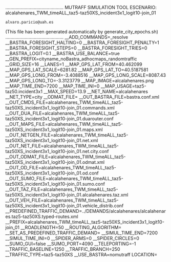 .............................................
    MUTRAFF SIMULATION TOOL
    ESCENARIO: alcalahenares_TWM_timeALL_taz5-taz50XS_incident3x1_logit10-join_01

    alvaro.paricio@uah.es
(This file has been generated automatically by generate_city_epochs.sh)
.............................................
__ADD_COMMANDS=_resolve
__BASTRA_FORESIGHT_HALTING=0
__BASTRA_FORESIGHT_PENALTY=1
__BASTRA_FORESIGHT_STEPS=0
__BASTRA_FORESIGHT_TRIES=0
__BASTRA_LOGIT=0.1
__BASTRA_USE_BALANCE=true
__GEN_PREFIX=cityname_noBastra_adhocmaps_randomtraffic
__GRID_SIZE=16
__LANES=1
__MAP_GPS_LAT_FROM=40.462099
__MAP_GPS_LAT_SCALE=6281.82
__MAP_GPS_LAT_TO=40.5187581
__MAP_GPS_LONG_FROM=-3.4088516
__MAP_GPS_LONG_SCALE=8087.43
__MAP_GPS_LONG_TO=-3.3123779
__MAP_IMAGE=alcalahenares.png
__MAP_TIME_END=7200
__MAP_TIME_INI=0
__MAP_USAGE=taz5-taz50.incident3x1
__MAX_SPEED=13.9
__NET_NAME=alcalahenares
__NET_TYPE=city
__ODMAT_FILE=
__OUT_BASTRA_FILE=bastra.conf.xml
__OUT_CMDS_FILE=alcalahenares_TWM_timeALL_taz5-taz50XS_incident3x1_logit10-join_01.commands.xml
__OUT_DUA_FILE=alcalahenares_TWM_timeALL_taz5-taz50XS_incident3x1_logit10-join_01.duarouter.conf
__OUT_MAPS_FILE=alcalahenares_TWM_timeALL_taz5-taz50XS_incident3x1_logit10-join_01.maps.xml
__OUT_NETGEN_FILE=alcalahenares_TWM_timeALL_taz5-taz50XS_incident3x1_logit10-join_01.net.xml
__OUT_NET_FILE=alcalahenares_TWM_timeALL_taz5-taz50XS_incident3x1_logit10-join_01.net.city.conf
__OUT_ODMAT_FILE=alcalahenares_TWM_timeALL_taz5-taz50XS_incident3x1_logit10-join_01.odmat.xml
__OUT_OD_FILE=alcalahenares_TWM_timeALL_taz5-taz50XS_incident3x1_logit10-join_01.od.conf
__OUT_SUMO_FILE=alcalahenares_TWM_timeALL_taz5-taz50XS_incident3x1_logit10-join_01.sumo.conf
__OUT_TAZ_FILE=alcalahenares_TWM_timeALL_taz5-taz50XS_incident3x1_logit10-join_01.alcalahenares.taz.xml
__OUT_VEH_FILE=alcalahenares_TWM_timeALL_taz5-taz50XS_incident3x1_logit10-join_01.vehicle_distrib.conf
__PREDEFINED_TRAFFIC_DEMAND=../DEMANDS/alcalahenares/alcalahenares.taz5-taz50XS.typed-routes.xml
__PREFIX=alcalahenares_TWM_timeALL_taz5-taz50XS_incident3x1_logit10-join_01
__ROADLENGTH=50
__ROUTING_ALGORITHM=
__SET_AS_PREDEFINED_TRAFFIC_DEMAND=
__SIMUL_TIME_END=7200
__SIMUL_TIME_INI=0
__SPIDER_ARMS=0
__SPIDER_CIRCLES=0
__SUMO_GUI=false
__SUMO_PORT=4090
__TELEPORTING=-1
__TRAFFIC_BASELINE=1250
__TRAFFIC_BRANCH=250
__TRAFFIC_TYPE=taz5-taz50XS
__USE_BASTRA=nomutraff
LOCATION=    <location netOffset="-465343.12,-4479111.07" convBoundary="0.00,0.00,8087.43,6281.82" origBoundary="-3.408842,40.462103,-3.312420,40.518754" projParameter="+proj=utm +zone=30 +ellps=WGS84 +datum=WGS84 +units=m +no_defs"/>
